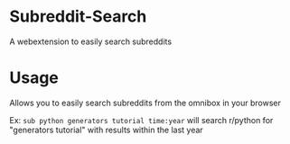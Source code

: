 # Subreddit-Search
A webextension to easily search subreddits

# Usage
Allows you to easily search subreddits from the omnibox in your browser

Ex:  `sub python generators tutorial time:year`
will search r/python for "generators tutorial" with results within the last year
